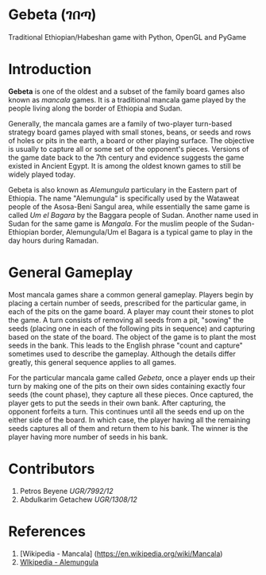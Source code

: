 # Gebeta (ገበጣ)

Traditional Ethiopian/Habeshan game with Python, OpenGL and PyGame

# Introduction

**Gebeta** is one of the oldest and a subset of the family board games also known as *mancala* games. It is a traditional mancala game played by the people living along the border of Ethiopia and Sudan.

Generally, the mancala games are a family of two-player turn-based strategy board games played with small stones, beans, or seeds and rows of holes or pits in the earth, a board or other playing surface. The objective is usually to capture all or some set of the opponent's pieces. Versions of the game date back to the 7th century and evidence suggests the game existed in Ancient Egypt. It is among the oldest known games to still be widely played today.

Gebeta is also known as *Alemungula* particulary in the Eastern part of Ethiopia. The name "Alemungula" is specifically used by the Wataweat people of the Asosa-Beni Sangul area, while essentially the same game is called *Um el Bagara* by the Baggara people of Sudan. Another name used in Sudan for the same game is *Mangala*. For the muslim people of the Sudan-Ethiopian border, Alemungula/Um el Bagara is a typical game to play in the day hours during Ramadan.

# General Gameplay

Most mancala games share a common general gameplay. Players begin by placing a certain number of seeds, prescribed for the particular game, in each of the pits on the game board. A player may count their stones to plot the game. A turn consists of removing all seeds from a pit, "sowing" the seeds (placing one in each of the following pits in sequence) and capturing based on the state of the board. The object of the game is to plant the most seeds in the bank. This leads to the English phrase "count and capture" sometimes used to describe the gameplay. Although the details differ greatly, this general sequence applies to all games.

For the particular mancala game called *Gebeta*, once a player ends up their turn by making one of the pits on their own sides containing exactly four seeds (the count phase), they capture all these pieces. Once captured, the player gets to put the seeds in their own bank. After capturing, the opponent forfeits a turn. This continues until all the seeds end up on the either side of the board. In which case, the player having all the remaining seeds captures all of them and return them to his bank. The winner is the player having more number of seeds in his bank.

# Contributors

1. Petros Beyene *UGR/7992/12*
2. Abdulkarim Getachew *UGR/1308/12*

# References

1. [Wikipedia - Mancala] (https://en.wikipedia.org/wiki/Mancala)
2. [WIkipedia - Alemungula](https://en.wikipedia.org/wiki/Alemungula)
